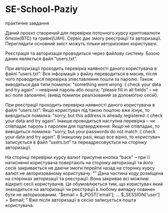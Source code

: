 # SE-School-Paziy
практичне завдання

Даний проєкт створений для перевірки поточного курсу криптовалюти біткоін(BTC) та гривні(UAH).
Сервіс дає змогу реєстрації та авторизації.
Переглядати основний зміст можуть тільки авторизовані користувачі.

Реєстрація та авторизація проводиться через файлову систему. Базою даних являється файл “users.txt”.

При авторизації проходить перевірка наявності даного користувача в файлі “users.txt”:
Вся інформація з файлу переводиться в масив, після чого проводиться перевірка зпівставлення пошти та паролю.
Також виводяться два типи помилок: 
“something went wrong :( check your data and try again” – невірний пароль або пошта;
 “please fill in all fields” – не всі поля заповнені;
(вивід помилок реалізований за допомогою сесій).

При реєстрації проходить перевірка наявності даного користувача в файлі “users.txt”:
Якщо користувач під такою поштою вже існує, то виводиться помилка:
“sorry, but this address is already registered :( check your data and try again”.
Інакше проводиться наступна перевірка – чи співпадає пароль з паролем для підтвердження:
Якщо не співпадає, то виводиться помилка:
“sorry, but your passwords do not match :( check your data and try again”.
В інакшому разі, якщо все вірно, то користувач записується в файл “users.txt” та переадресовується на сторінку авторизації.

На сторінці перевірки курсу валют присутня кнопка “back” – при її натисненні користувача повертають на сторінку авторизації та його сесія закривається не даючи змоги перейти назад на сторінку курсу валют не авторизованому користувачу.
“<?php
session_start();
unset($_SESSION['user']);
session_start();
?>”
Дана частина коду розміщена на сторінках авторизації та реєстрації. Вона закриває всі можливі відкриті  сесії користувачів. Це обумовлюється тим, що користувач який знаходиться на авторизації чи реєстрації в любому випадку повинен бути не авторизованим.
“$email = $_POST['email'];
…
$_SESSION['user'] = $email;
”
Вже після авторизації в сесію записується пошта користувача.
